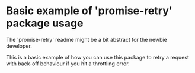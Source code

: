 # Basic example of 'promise-retry' package usage

The 'promise-retry' readme might be a bit abstract for the newbie developer.

This is a basic example of how you can use this package to retry a request with back-off behaviour if you hit a throttling error.